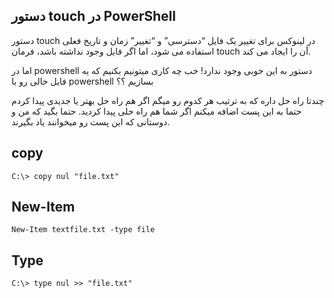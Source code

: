 ## دستور touch در PowerShell

دستور touch در لینوکس برای تغییر یک فایل “دسترسی” و “تغییر” زمان و تاریخ فعلی استفاده می شود، اما اگر فایل وجود نداشته باشد، فرمان touch آن را ایجاد می کند.

اما در powershell دستور به این خوبی وجود ندارد! خب چه کاری میتونیم بکنیم که یه فایل خالی رو با powershell بسازیم ؟؟

چندتا راه حل داره که به ترتیب هر کدوم رو میگم اگر هم راه حل بهتر یا جدیدی پیدا کردم حتما به این پست اضافه میکنم اگر شما هم راه حلی پیدا کردید. حتما بگید که من و دوستانی که این پست رو میخوانند یاد بگیرند.

## copy

```
C:\> copy nul "file.txt"
``` 
## New-Item

```
New-Item textfile.txt -type file
``` 
## Type
```
C:\> type nul >> "file.txt"
```
